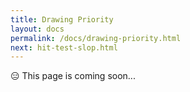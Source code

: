 ```yaml
---
title: Drawing Priority
layout: docs
permalink: /docs/drawing-priority.html
next: hit-test-slop.html
---
```


<div class = "warning">😑 This page is coming soon...</div>